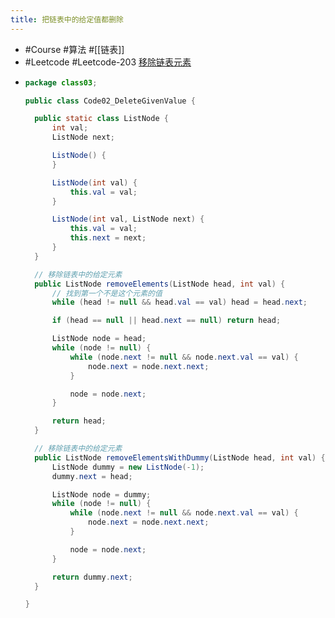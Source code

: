 ```yaml
---
title: 把链表中的给定值都删除
---
```

- #Course #算法 #[[链表]]
- #Leetcode #Leetcode-203 [移除链表元素](https://leetcode-cn.com/problems/remove-linked-list-elements/)
- ```java
  package class03;
  
  public class Code02_DeleteGivenValue {
  
  	public static class ListNode {
        int val;
        ListNode next;
  
        ListNode() {
        }
  
        ListNode(int val) {
            this.val = val;
        }
  
        ListNode(int val, ListNode next) {
            this.val = val;
            this.next = next;
        }
    }
  
  	// 移除链表中的给定元素
    public ListNode removeElements(ListNode head, int val) {
        // 找到第一个不是这个元素的值
        while (head != null && head.val == val) head = head.next;
  
        if (head == null || head.next == null) return head;
  
        ListNode node = head;
        while (node != null) {
            while (node.next != null && node.next.val == val) {
                node.next = node.next.next;
            }
  
            node = node.next;
        }
  
        return head;
    }
  
    // 移除链表中的给定元素
    public ListNode removeElementsWithDummy(ListNode head, int val) {
        ListNode dummy = new ListNode(-1);
        dummy.next = head;
  
        ListNode node = dummy;
        while (node != null) {
            while (node.next != null && node.next.val == val) {
                node.next = node.next.next;
            }
  
            node = node.next;
        }
  
        return dummy.next;
    }
  
  }
  ```